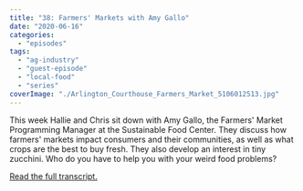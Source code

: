 ```yaml
---
title: "38: Farmers' Markets with Amy Gallo"
date: "2020-06-16"
categories: 
  - "episodes"
tags: 
  - "ag-industry"
  - "guest-episode"
  - "local-food"
  - "series"
coverImage: "./Arlington_Courthouse_Farmers_Market_5106012513.jpg"
---
```


This week Hallie and Chris sit down with Amy Gallo, the Farmers' Market Programming Manager at the Sustainable Food Center. They discuss how farmers' markets impact consumers and their communities, as well as what crops are the best to buy fresh. They also develop an interest in tiny zucchini. Who do you have to help you with your weird food problems?

[Read the full transcript.](https://www.onetogrowonpod.com/38-farmers-markets-with-amy-gallo-transcript/)
